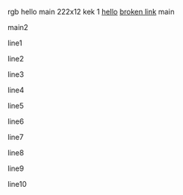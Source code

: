 rgb
hello main 222x12
kek
1
[hello](./wow.md)
[broken link](./broken.md)
main

main2

line1

line2

line3

line4

line5

line6

line7


line8


line9

line10
